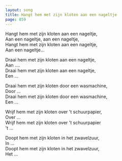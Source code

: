 ```yaml
---
layout: song
title: Hangt hem met zijn kloten aan een nageltje
page: 859
---
```


Hangt hem met zijn kloten aan een nageltje,  
Aan een nageltje, aan een nageltje,  
Hangt hem met zijn kloten aan een nageltje,  
Aan een nageltje...  

Draai hem met zijn kloten aan een nageltje,  
Aan ....  
Draai hem met zijn kloten aan een nageltje,  
Een ...  

Draai hem met zijn kloten door een wasmachine,  
Door ...  
Draai hem met zijn kloten door een wasmachine,  
Een ...  

Wrijf hem met zijn kloten over 't schuurpapier,  
Over ...  
Wrijf hem met zijn kloten over 't schuurpapier  
't ...  

Doopt hem met zijn kloten in het zwavelzuur,  
In ...  
Doopt hem met zijn kloten in het zwavelzuur,  
Het ...  
